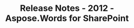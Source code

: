 ﻿---
title: Release Notes - 2012 - Aspose.Words for SharePoint
articleTitle: Release Notes - 2012
linktitle: Release Notes - 2012
description: "Aspose.Words for SharePoint Release Notes - 2012 – learn about the latest updates and fixes."
type: docs
weight: 80
url: /sharepoint/release-notes-2012/
---


